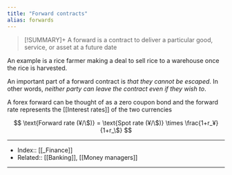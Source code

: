 ```yaml
---
title: "Forward contracts"
alias: forwards
---
```

> [!SUMMARY]+
> A forward is a contract to deliver a particular good, service, or asset at a future date

An example is a rice farmer making a deal to sell rice to a warehouse once the rice is harvested.

An important part of a forward contract is *that they cannot be escaped*. In other words, *neither party can leave the contract even if they wish to*.

A forex forward can be thought of as a zero coupon bond and the forward rate represents the [[Interest rates]] of the two currencies

$$
\text{Forward rate (¥/\$)} = \text{Spot rate (¥/\$)} \times \frac{1+r_¥}{1+r_\$}
$$

---
- Index:: [[_Finance]]
- Related:: [[Banking]], [[Money managers]]
---